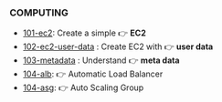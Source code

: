 ### COMPUTING

- [101-ec2](./101-ec2): Create a simple 👉 **EC2**
- [102-ec2-user-data](./102-user-data) : Create EC2 with 👉 **user data** 
- [103-metadata](./102-metadata) : Understand 👉 **meta data** 
- [104-alb](./103-alb): 👉 Automatic Load Balancer
- [104-asg](./103-asg): 👉 Auto Scaling Group
